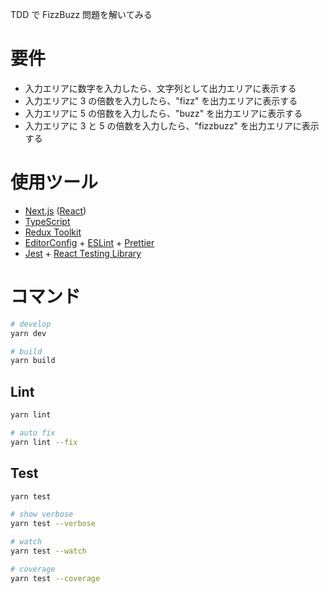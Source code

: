 TDD で FizzBuzz 問題を解いてみる

# 要件
- 入力エリアに数字を入力したら、文字列として出力エリアに表示する
- 入力エリアに 3 の倍数を入力したら、"fizz" を出力エリアに表示する
- 入力エリアに 5 の倍数を入力したら、"buzz" を出力エリアに表示する
- 入力エリアに 3 と 5 の倍数を入力したら、"fizzbuzz" を出力エリアに表示する

# 使用ツール

- [Next.js](https://nextjs.org/) ([React](https://ja.reactjs.org/))
- [TypeScript](https://www.typescriptlang.org/)
- [Redux Toolkit](https://redux-toolkit.js.org/)
- [EditorConfig](https://editorconfig.org/) + [ESLint](https://eslint.org/) + [Prettier](https://prettier.io/)
- [Jest](https://jestjs.io/ja/) + [React Testing Library](https://testing-library.com/)

# コマンド

```sh
# develop
yarn dev

# build
yarn build
```

## Lint
```sh
yarn lint

# auto fix
yarn lint --fix
```

## Test
```sh
yarn test

# show verbose
yarn test --verbose

# watch
yarn test --watch

# coverage
yarn test --coverage
```
